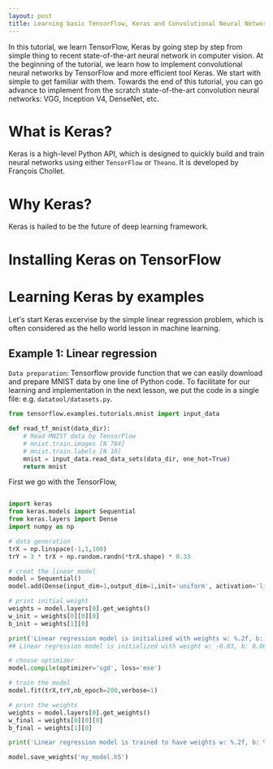 ```yaml
---
layout: post
title: Learning basic TensorFlow, Keras and Convolutional Neural Network (CNN) by examples!
---
```


In this tutorial, we learn TensorFlow, Keras by going step by step from simple thing to recent state-of-the-art neural network in computer vision. At the beginning of the tutorial, we learn how to implement convolutional neural networks by TensorFlow and more efficient tool Keras. We start with simple to get familiar with them. Towards the end of this tutorial, you can go advance to implement from the scratch state-of-the-art convolution neural networks: VGG, Inception V4, DenseNet, etc.

# What is Keras?

Keras is a high-level Python API, which is designed to quickly build and train neural networks using either `TensorFlow` or `Theano`. It is developed by François Chollet.

# Why Keras?

Keras is hailed to be the future of deep learning framework.

# Installing Keras on TensorFlow

# Learning Keras by examples

Let's start Keras excervise by the simple linear regression problem, which is often considered as the hello world lesson in machine learning.

## Example 1: Linear regression

``Data preparation``: Tensorflow provide function that we can easily download and prepare MNIST data by one line of Python code. To facilitate for our learning and implementation in the next lesson, we put the code in a single file: e.g. `datatool/datasets.py`.

```python
from tensorflow.examples.tutorials.mnist import input_data

def read_tf_mnist(data_dir):
	# Read MNIST data by TensorFlow
    # mnist.train.images [N 784]
    # mnist.train.labels [N 10]
	mnist = input_data.read_data_sets(data_dir, one_hot=True)
	return mnist
```

First we go with the TensorFlow,  

```
```

```python
import keras
from keras.models import Sequential
from keras.layers import Dense
import numpy as np

# data generation
trX = np.linspace(-1,1,100)
trY = 3 * trX + np.random.randn(*trX.shape) * 0.33

# creat the linear model
model = Sequential()
model.add(Dense(input_dim=1,output_dim=1,init='uniform', activation='linear'))

# print initial weight
weights = model.layers[0].get_weights()
w_init = weights[0][0][0]
b_init = weights[1][0]

print('Linear regression model is initialized with weights w: %.2f, b: %.2f' % (w_init, b_init))
## Linear regression model is initialized with weight w: -0.03, b: 0.00

# choose optimizer
model.compile(optimizer='sgd', loss='mse')

# train the model
model.fit(trX,trY,nb_epoch=200,verbose=1)

# print the weights
weights = model.layers[0].get_weights()
w_final = weights[0][0][0]
b_final = weights[1][0]

print('Linear regression model is trained to have weights w: %.2f, b: %.2f' % (w_final, b_final))

model.save_weights('my_model.h5')

```
